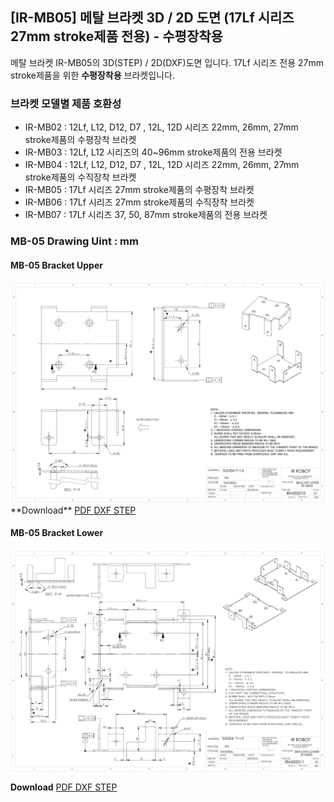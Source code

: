 ## [IR-MB05] 메탈 브라켓 3D / 2D 도면 (17Lf 시리즈 27mm stroke제품 전용) - 수평장착용

메탈 브라켓 IR-MB05의 3D(STEP) / 2D(DXF)도면 입니다. 17Lf 시리즈 전용 27mm stroke제품을 위한 **수평장착용** 브라켓입니다.  
  
###  브라켓 모델별 제품 호환성
- IR-MB02 : 12Lf, L12, D12, D7 , 12L, 12D 시리즈 22mm, 26mm, 27mm stroke제품의 수평장착 브라켓
- IR-MB03 : 12Lf, L12 시리즈의 40~96mm stroke제품의 전용 브라켓
- IR-MB04 : 12Lf, L12, D12, D7 , 12L, 12D 시리즈 22mm, 26mm, 27mm stroke제품의 수직장착 브라켓
- IR-MB05 : 17Lf 시리즈 27mm stroke제품의 수평장착 브라켓
- IR-MB06 : 17Lf 시리즈 27mm stroke제품의 수직장착 브라켓
- IR-MB07 : 17Lf 시리즈 37, 50, 87mm stroke제품의 전용 브라켓
### MB-05 Drawing  Uint : mm
#### MB-05 Bracket Upper
<img src="./data/mb05-upper.png" />
**Download**  <a class="downloadbtn" href="./data/ENG-IRMIS0010 BRACKET UPPER, IR-MB05_Rev01_20240826.pdf" download> PDF </a><a  class="downloadbtn" href="./data/ENG-IRMIS0010 BRACKET UPPER, IR-MB05_Rev01_20240826.DXF" download> DXF </a><a  class="downloadbtn" href="./data/IR-MB05_Rev01_20240826.step" download> STEP </a>

#### MB-05 Bracket Lower
<img src="./data/mb-05-lower.png" />

**Download**  <a class="downloadbtn" href="./data/ENG-IRMIS0011 BRACKET LOWER, IR-MB05_Rev01_20240826.pdf" download> PDF </a><a  class="downloadbtn" href="./data/ENG-IRMIS0011 BRACKET LOWER, IR-MB05_Rev01_20240826.DXF" download> DXF </a><a  class="downloadbtn" href="./data/IR-MB05_Rev01_20240826.step" download> STEP </a>
